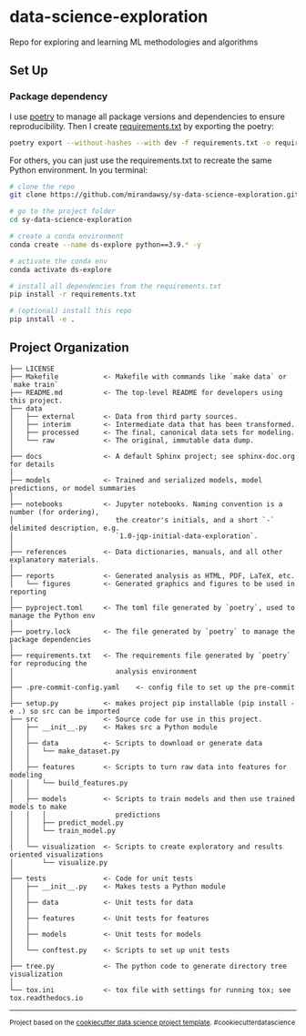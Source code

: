 data-science-exploration
==============================

Repo for exploring and learning ML methodologies and algorithms

Set Up
------------
### Package dependency
I use [poetry](https://python-poetry.org/docs/) to manage all package versions and dependencies to ensure reproducibility. Then I create [requirements.txt](/requirements.txt) by exporting the poetry:
```bash
poetry export --without-hashes --with dev -f requirements.txt -o requirements.txt
``` 

For others, you can just use the requirements.txt to recreate the same Python environment. In you terminal:
```bash
# clone the repo
git clone https://github.com/mirandawsy/sy-data-science-exploration.git

# go to the project folder
cd sy-data-science-exploration

# create a conda environment
conda create --name ds-explore python==3.9.* -y

# activate the conda env
conda activate ds-explore

# install all dependencies from the requirements.txt
pip install -r requirements.txt

# (optional) install this repo
pip install -e .
```

Project Organization
------------

    ├── LICENSE
    ├── Makefile           <- Makefile with commands like `make data` or `make train`
    ├── README.md          <- The top-level README for developers using this project.
    ├── data
    │   ├── external       <- Data from third party sources.
    │   ├── interim        <- Intermediate data that has been transformed.
    │   ├── processed      <- The final, canonical data sets for modeling.
    │   └── raw            <- The original, immutable data dump.
    │
    ├── docs               <- A default Sphinx project; see sphinx-doc.org for details
    │
    ├── models             <- Trained and serialized models, model predictions, or model summaries
    │
    ├── notebooks          <- Jupyter notebooks. Naming convention is a number (for ordering),
    │                         the creator's initials, and a short `-` delimited description, e.g.
    │                         `1.0-jqp-initial-data-exploration`.
    │
    ├── references         <- Data dictionaries, manuals, and all other explanatory materials.
    │
    ├── reports            <- Generated analysis as HTML, PDF, LaTeX, etc.
    │   └── figures        <- Generated graphics and figures to be used in reporting
    │
    ├── pyproject.toml     <- The toml file generated by `poetry`, used to manage the Python env 
    │
    ├── poetry.lock        <- The file generated by `poetry` to manage the package dependencies 
    │
    ├── requirements.txt   <- The requirements file generated by `poetry` for reproducing the
    │                         analysis environment
    │
    ├── .pre-commit-config.yaml    <- config file to set up the pre-commit
    │
    ├── setup.py           <- makes project pip installable (pip install -e .) so src can be imported
    ├── src                <- Source code for use in this project.
    │   ├── __init__.py    <- Makes src a Python module
    │   │
    │   ├── data           <- Scripts to download or generate data
    │   │   └── make_dataset.py
    │   │
    │   ├── features       <- Scripts to turn raw data into features for modeling
    │   │   └── build_features.py
    │   │
    │   ├── models         <- Scripts to train models and then use trained models to make
    │   │   │                 predictions
    │   │   ├── predict_model.py
    │   │   └── train_model.py
    │   │
    │   └── visualization  <- Scripts to create exploratory and results oriented visualizations
    │       └── visualize.py
    │
    ├── tests              <- Code for unit tests
    │   ├── __init__.py    <- Makes tests a Python module
    │   │
    │   ├── data           <- Unit tests for data
    │   │
    │   ├── features       <- Unit tests for features
    │   │
    │   ├── models         <- Unit tests for models
    │   │ 
    │   └── conftest.py    <- Scripts to set up unit tests
    │
    ├── tree.py            <- The python code to generate directory tree visualization 
    │
    └── tox.ini            <- tox file with settings for running tox; see tox.readthedocs.io


--------

<p><small>Project based on the <a target="_blank" href="https://drivendata.github.io/cookiecutter-data-science/">cookiecutter data science project template</a>. #cookiecutterdatascience</small></p>
